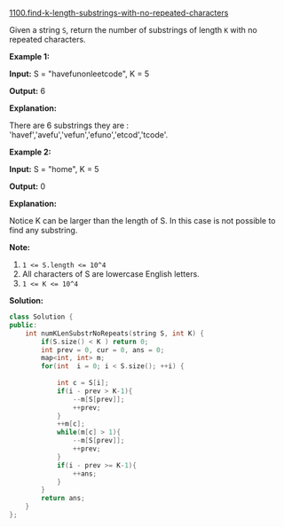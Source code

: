 [1100.find-k-length-substrings-with-no-repeated-characters](https://leetcode.com/problems/find-k-length-substrings-with-no-repeated-characters/)  

Given a string `S`, return the number of substrings of length `K` with no repeated characters.

**Example 1:**

  
**Input:** S = "havefunonleetcode", K = 5
  
**Output:** 6
  
**Explanation:** 
  
There are 6 substrings they are : 'havef','avefu','vefun','efuno','etcod','tcode'.
  

**Example 2:**

  
**Input:** S = "home", K = 5
  
**Output:** 0
  
**Explanation:** 
  
Notice K can be larger than the length of S. In this case is not possible to find any substring.
  

**Note:**

1.  `1 <= S.length <= 10^4`
2.  All characters of S are lowercase English letters.
3.  `1 <= K <= 10^4`  



**Solution:**  

```cpp
class Solution {
public:
    int numKLenSubstrNoRepeats(string S, int K) {
        if(S.size() < K ) return 0;
        int prev = 0, cur = 0, ans = 0;
        map<int, int> m;
        for(int  i = 0; i < S.size(); ++i) {
            
            int c = S[i];
            if(i - prev > K-1){
                --m[S[prev]];
                ++prev;
            }
            ++m[c];
            while(m[c] > 1){
                --m[S[prev]];
                ++prev;
            }
            if(i - prev >= K-1){
                ++ans;
            }
        }
        return ans;
    }
};
```
      